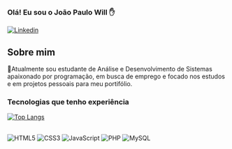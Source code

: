 ### Olá! Eu sou o João Paulo Will ✋

[![Linkedin](https://img.shields.io/badge/LinkedIn-0077B5?style=for-the-badge&logo=linkedin&logoColor=white)](https://www.linkedin.com/in/jo%C3%A3o-paulo-will-423233245/)
## Sobre mim
📌Atualmente sou estudante de Análise e Desenvolvimento de Sistemas apaixonado por programação, em busca de emprego e focado nos estudos e em projetos pessoais para meu portifólio.

### Tecnologias que tenho experiência

[![Top Langs](https://github-readme-stats.vercel.app/api/top-langs/?username=JoaoPauloWillCB&theme=dracula)](https://github.com/anuraghazra/github-readme-stats)

<div style: "inline_block"> <br/>
  <img align:"center" alt="HTML5" src="https://img.shields.io/badge/HTML5-E34F26?style=for-the-badge&logo=html5&logoColor=white"/>
  <img align:"center" alt="CSS3" src="https://img.shields.io/badge/CSS3-1572B6?style=for-the-badge&logo=css3&logoColor=white"/>
  <img align:"center" alt="JavaScript" src="https://img.shields.io/badge/JavaScript-323330?style=for-the-badge&logo=javascript&logoColor=F7DF1E"/>
  <img align:"center" alt="PHP" src="https://img.shields.io/badge/PHP-777BB4?style=for-the-badge&logo=php&logoColor=white"/>
  <img align:"center" alt="MySQL" src="https://img.shields.io/badge/MySQL-00000F?style=for-the-badge&logo=mysql&logoColor=white"/>
<div/><br/> 
